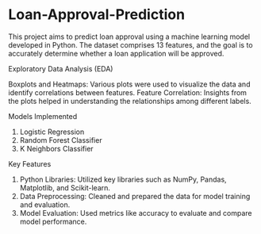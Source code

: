 # Loan-Approval-Prediction

This project aims to predict loan approval using a machine learning model developed in Python. The dataset comprises 13 features, and the goal is to accurately determine whether a loan application will be approved.

Exploratory Data Analysis (EDA)

Boxplots and Heatmaps: Various plots were used to visualize the data and identify correlations between features.
Feature Correlation: Insights from the plots helped in understanding the relationships among different labels.

Models Implemented

1. Logistic Regression
2. Random Forest Classifier
3. K Neighbors Classifier

Key Features

1. Python Libraries: Utilized key libraries such as NumPy, Pandas, Matplotlib, and Scikit-learn.
2. Data Preprocessing: Cleaned and prepared the data for model training and evaluation.
3. Model Evaluation: Used metrics like accuracy to evaluate and compare model performance.

